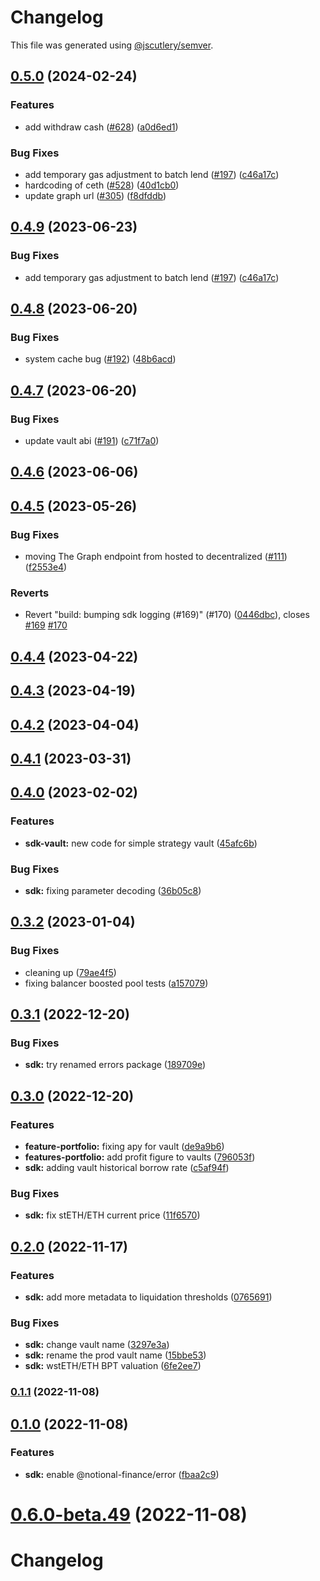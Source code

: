 # Changelog

This file was generated using [@jscutlery/semver](https://github.com/jscutlery/semver).

## [0.5.0](https://github.com/notional-finance/notional-monorepo/compare/sdk-0.4.8...sdk-0.5.0) (2024-02-24)


### Features

* add withdraw cash ([#628](https://github.com/notional-finance/notional-monorepo/issues/628)) ([a0d6ed1](https://github.com/notional-finance/notional-monorepo/commit/a0d6ed123d9b7926e80e8a436bd7e26ea31ad349))


### Bug Fixes

* add temporary gas adjustment to batch lend ([#197](https://github.com/notional-finance/notional-monorepo/issues/197)) ([c46a17c](https://github.com/notional-finance/notional-monorepo/commit/c46a17c6c187ac542092b0c9c301bba45d9a1f2c))
* hardcoding of ceth ([#528](https://github.com/notional-finance/notional-monorepo/issues/528)) ([40d1cb0](https://github.com/notional-finance/notional-monorepo/commit/40d1cb0f86e2b959d015811cd304417efed8445f))
* update graph url ([#305](https://github.com/notional-finance/notional-monorepo/issues/305)) ([f8dfddb](https://github.com/notional-finance/notional-monorepo/commit/f8dfddb83446feb427b698008a54efea7e7893fd))

## [0.4.9](https://github.com/notional-finance/notional-monorepo/compare/sdk-0.4.8...sdk-0.4.9) (2023-06-23)


### Bug Fixes

* add temporary gas adjustment to batch lend ([#197](https://github.com/notional-finance/notional-monorepo/issues/197)) ([c46a17c](https://github.com/notional-finance/notional-monorepo/commit/c46a17c6c187ac542092b0c9c301bba45d9a1f2c))

## [0.4.8](https://github.com/notional-finance/notional-monorepo/compare/sdk-0.4.7...sdk-0.4.8) (2023-06-20)


### Bug Fixes

* system cache bug ([#192](https://github.com/notional-finance/notional-monorepo/issues/192)) ([48b6acd](https://github.com/notional-finance/notional-monorepo/commit/48b6acd027ed480fd8fa2404fb8a399e5af4fd90))

## [0.4.7](https://github.com/notional-finance/notional-monorepo/compare/sdk-0.4.6...sdk-0.4.7) (2023-06-20)


### Bug Fixes

* update vault abi ([#191](https://github.com/notional-finance/notional-monorepo/issues/191)) ([c71f7a0](https://github.com/notional-finance/notional-monorepo/commit/c71f7a03073671c6ff7c3e90d02712bb8863056e))

## [0.4.6](https://github.com/notional-finance/notional-monorepo/compare/sdk-0.4.5...sdk-0.4.6) (2023-06-06)

## [0.4.5](https://github.com/notional-finance/notional-monorepo/compare/sdk-0.4.4...sdk-0.4.5) (2023-05-26)


### Bug Fixes

* moving The Graph endpoint from hosted to decentralized ([#111](https://github.com/notional-finance/notional-monorepo/issues/111)) ([f2553e4](https://github.com/notional-finance/notional-monorepo/commit/f2553e41fea96ac3a97361a1b163a545340c36fd))


### Reverts

* Revert "build: bumping sdk logging (#169)" (#170) ([0446dbc](https://github.com/notional-finance/notional-monorepo/commit/0446dbc0929ffdec40f51c4401492d884721acee)), closes [#169](https://github.com/notional-finance/notional-monorepo/issues/169) [#170](https://github.com/notional-finance/notional-monorepo/issues/170)

## [0.4.4](https://github.com/notional-finance/notional-monorepo/compare/sdk-0.4.3...sdk-0.4.4) (2023-04-22)

## [0.4.3](https://github.com/notional-finance/notional-monorepo/compare/sdk-0.4.2...sdk-0.4.3) (2023-04-19)

## [0.4.2](https://github.com/notional-finance/notional-monorepo/compare/sdk-0.4.1...sdk-0.4.2) (2023-04-04)

## [0.4.1](https://github.com/notional-finance/notional-monorepo/compare/sdk-0.4.0...sdk-0.4.1) (2023-03-31)

## [0.4.0](https://github.com/notional-finance/notional-monorepo/compare/sdk-0.3.2...sdk-0.4.0) (2023-02-02)


### Features

* **sdk-vault:** new code for simple strategy vault ([45afc6b](https://github.com/notional-finance/notional-monorepo/commit/45afc6b1a00c45b4e810b272b1190c9a5e6852d1))


### Bug Fixes

* **sdk:** fixing parameter decoding ([36b05c8](https://github.com/notional-finance/notional-monorepo/commit/36b05c82ee13ce58ce9cf6da5cf2f48964891ed3))

## [0.3.2](https://github.com/notional-finance/notional-monorepo/compare/sdk-0.3.1...sdk-0.3.2) (2023-01-04)


### Bug Fixes

* cleaning up ([79ae4f5](https://github.com/notional-finance/notional-monorepo/commit/79ae4f53c906767f468f5ec1dceafe1d69cb8bc7))
* fixing balancer boosted pool tests ([a157079](https://github.com/notional-finance/notional-monorepo/commit/a15707922f28cb3e1e4ddd249d666203d17655d0))

## [0.3.1](https://github.com/notional-finance/notional-monorepo/compare/sdk-0.3.0...sdk-0.3.1) (2022-12-20)


### Bug Fixes

* **sdk:** try renamed errors package ([189709e](https://github.com/notional-finance/notional-monorepo/commit/189709edaa5b6fd6edb20827e946bd5bfc443381))

## [0.3.0](https://github.com/notional-finance/notional-monorepo/compare/sdk-0.2.0...sdk-0.3.0) (2022-12-20)


### Features

* **feature-portfolio:** fixing apy for vault ([de9a9b6](https://github.com/notional-finance/notional-monorepo/commit/de9a9b678ea5528e01b75586fc2d5b444161df92))
* **features-portfolio:** add profit figure to vaults ([796053f](https://github.com/notional-finance/notional-monorepo/commit/796053fef4d93bc75b5e33e90491c4749fd9af27))
* **sdk:** adding vault historical borrow rate ([c5af94f](https://github.com/notional-finance/notional-monorepo/commit/c5af94fcd883f9ecb48cb078f6bf1898d4580a7f))


### Bug Fixes

* **sdk:** fix stETH/ETH current price ([11f6570](https://github.com/notional-finance/notional-monorepo/commit/11f657099c169c021c4bfb6ba5187bcd16223bed))

## [0.2.0](https://github.com/notional-finance/notional-monorepo/compare/sdk-0.1.1...sdk-0.2.0) (2022-11-17)


### Features

* **sdk:** add more metadata to liquidation thresholds ([0765691](https://github.com/notional-finance/notional-monorepo/commit/076569187424f66847f762a26f93cb88bddddc11))


### Bug Fixes

* **sdk:** change vault name ([3297e3a](https://github.com/notional-finance/notional-monorepo/commit/3297e3a5cdae3393e01d6b491b61658a07b4ea4a))
* **sdk:** rename the prod vault name ([15bbe53](https://github.com/notional-finance/notional-monorepo/commit/15bbe536fde57921a853f847ed838512b79ce516))
* **sdk:** wstETH/ETH BPT valuation ([6fe2ee7](https://github.com/notional-finance/notional-monorepo/commit/6fe2ee7ecf28092b0422c80ea541b911511dd721))

### [0.1.1](https://github.com/notional-finance/notional-monorepo/compare/sdk-0.1.0...sdk-0.1.1) (2022-11-08)

## [0.1.0](https://github.com/notional-finance/notional-monorepo/compare/sdk-0.6.0-beta.48...sdk-0.1.0) (2022-11-08)


### Features

* **sdk:** enable @notional-finance/error ([fbaa2c9](https://github.com/notional-finance/notional-monorepo/commit/fbaa2c9a0efcd64801787a055d8b78245d880ad6))

# [0.6.0-beta.49](https://github.com/notional-finance/notional-monorepo/compare/sdk-0.6.0-beta.48...sdk-0.6.0-beta.49) (2022-11-08)



# Changelog
